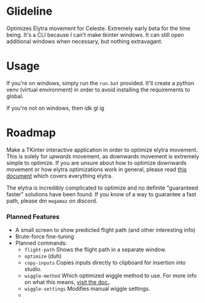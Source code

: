 # Glideline
Optimizes Elytra movement for Celeste. Extremely early beta for the time being. It's a CLI because I can't make tkinter windows. It can still open additional windows when necessary, but nothing extravagant.

# Usage
If you're on windows, simply run the `run.bat` provided. It'll create a python venv (virtual environment) in order to avoid installing the requirements to global.

If you're not on windows, then idk gl ig 

# Roadmap
Make a TKinter interactive application in order to optimize elytra movement. This is solely for *upwards* movement, as downwards movement is extremely simple to optimize. If you are unsure about how to optimize downwards movement or how elytra optimizations work in general, please read [this document](https://docs.google.com/document/d/1xFF6wjdig5k9vOUF3mAvvWh4pF2HBvOw5PJ-aCNNeTo) which covers everything elytra.

The elytra is incredibly complicated to optimize and no definite "guaranteed faster" solutions have been found. If you know of a way to guarantee a fast path, please dm `megamaz` on discord.

### Planned Features
- A small screen to show predicted flight path (and other interesting info)
- Brute-force fine-tuning
- Planned commands:
  - `flight-path` Shows the flight path in a separate window.
  - `optimize` (duh)
  - `copy-inputs` Copies inputs directly to clipboard for insertion into studio.
  - `wiggle-method` Which optimized wiggle method to use. For more info on what this means, [visit the doc.](https://docs.google.com/document/d/1xFF6wjdig5k9vOUF3mAvvWh4pF2HBvOw5PJ-aCNNeTo).
  - `wiggle-settings` Modifies manual wiggle settings.
  - 